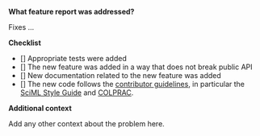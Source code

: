 **What feature report was addressed?**

Fixes ...

**Checklist**

- [] Appropriate tests were added
- [] The new feature was added in a way that does not break public API
- [] New documentation related to the new feature was added
- [] The new code follows the
  [contributor guidelines](https://github.com/SciML/.github/blob/master/CONTRIBUTING.md), in particular the [SciML Style Guide](https://github.com/SciML/SciMLStyle) and
  [COLPRAC](https://github.com/SciML/COLPRAC).

**Additional context**

Add any other context about the problem here.
